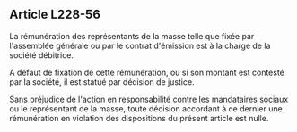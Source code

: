 Article L228-56
----
La rémunération des représentants de la masse telle que fixée par l'assemblée
générale ou par le contrat d'émission est à la charge de la société débitrice.

A défaut de fixation de cette rémunération, ou si son montant est contesté par
la société, il est statué par décision de justice.

Sans préjudice de l'action en responsabilité contre les mandataires sociaux ou
le représentant de la masse, toute décision accordant à ce dernier une
rémunération en violation des dispositions du présent article est nulle.
